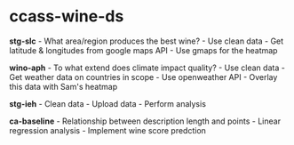 # ccass-wine-ds

**stg-slc** - What area/region produces the best wine? - Use clean data - Get latitude & longitudes from google maps API - Use gmaps for the heatmap

**wino-aph** - To what extend does climate impact quality? - Use clean data - Get weather data on countries in scope - Use openweather API - Overlay this data with Sam's heatmap

**stg-ieh** - Clean data - Upload data - Perform analysis

**ca-baseline** - Relationship between description length and points - Linear regression analysis - Implement wine score predction
